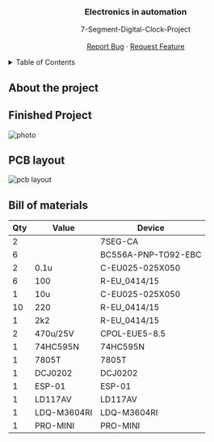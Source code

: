 <br />
<div align="center">
  <h3 align="center">Electronics in automation</h3>

  <p align="center">
    7-Segment-Digital-Clock-Project
    <br />
    <br />
    <a href="https://github.com/othneildrew/Best-README-Template/issues">Report Bug</a>
    ·
    <a href="https://github.com/othneildrew/Best-README-Template/issues">Request Feature</a>
  </p>
</div>



<!-- TABLE OF CONTENTS -->
<details>
  <summary>Table of Contents</summary>
  <ol>
    <li>
      <a href="#about-the-project">About The Project</a>
      <ul>
        <li><a href="#built-with">Built With</a></li>
      </ul>
    </li>
    <li>
      <a href="#getting-started">Getting Started</a>
      <ul>
        <li><a href="#prerequisites">Prerequisites</a></li>
        <li><a href="#installation">Installation</a></li>
      </ul>
    </li>
    <li><a href="#usage">Usage</a></li>
    <li><a href="#roadmap">Roadmap</a></li>
    <li><a href="#contributing">Contributing</a></li>
    <li><a href="#license">License</a></li>
    <li><a href="#contact">Contact</a></li>
    <li><a href="#acknowledgments">Acknowledgments</a></li>
  </ol>
</details>

## About the project


## Finished Project
![photo](https://i.imgur.com/30RqNAv.jpg)

## PCB layout
![pcb layout](https://i.imgur.com/HhZoBhG.png)


## Bill of materials
| Qty | Value       | Device              |
|-----|-------------|---------------------|
| 2   |             | 7SEG-CA             |
| 6   |             | BC556A-PNP-TO92-EBC |
| 2   | 0.1u        | C-EU025-025X050     |
| 6   | 100         | R-EU_0414/15        |
| 1   | 10u         | C-EU025-025X050     |
| 10  | 220         | R-EU_0414/15        |
| 1   | 2k2         | R-EU_0414/15        |
| 2   | 470u/25V    | CPOL-EUE5-8.5       |
| 1   | 74HC595N    | 74HC595N            |
| 1   | 7805T       | 7805T               |
| 1   | DCJ0202     | DCJ0202             |
| 1   | ESP-01      | ESP-01              |
| 1   | LD117AV     | LD117AV             |
| 1   | LDQ-M3604RI | LDQ-M3604RI         |
| 1   | PRO-MINI    | PRO-MINI            |